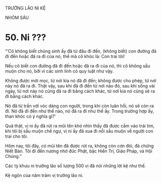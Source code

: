 TRƯỞNG LÃO NI KỆ

NHÓM SÁU

# 50. Ni ???

“‘Cô không biết chúng sinh ấy đã từ đâu đi đến, (không biết) con đường đã đi đến hoặc đã ra đi của nó, thế mà cô khóc là: Con trai tôi!

Nếu cô biết con đường đã đi đến hoặc đã ra đi của nó, thì cô không sầu muộn cho nó, bởi vì các sinh linh có quy luật như vậy.

Không được mời mọc, từ nơi kia nó đã đi đến; không được cho phép, từ nơi này nó đã ra đi. Thật vậy, sau khi đã đi đến từ nơi nào đó, sau khi sống vài ngày, từ nơi này nó cũng đã ra đi bằng cách khác, từ nơi kia nó cũng sẽ ra đi bằng cách khác.

Nó đã từ trần với vóc dáng con người, trong khi còn luân hồi, nó sẽ còn ra đi. Nó đã đi đến như thế nào, nó đã ra đi như thế ấy. Trong trường hợp ấy, than khóc có ý nghĩa gì?’

Quả thật, vị ni ấy đã rút ra mũi tên khó nhìn thấy đã được cắm vào trái tim, khi tôi bị sầu muộn chế ngự, vị ni ấy đã xua đi nỗi sầu muộn về người con trai cho tôi.

Hôm nay, tôi đây, có mũi tên đã được rút ra, không còn cơn đói, đã chứng Niết Bàn. Tôi đi đến nương nhờ đức Phật, bậc Hiền Trí, Giáo Pháp, và Hội Chúng.”

Các tỳ khưu ni trưởng lão số lượng 500 vị đã nói những lời kệ như thế.

Kệ ngôn của năm trăm vị trưởng lão ni.
